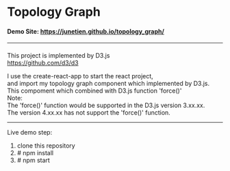 # Topology Graph
#### Demo Site: https://junetien.github.io/topology_graph/
***
#### 
This project is implemented by D3.js  
https://github.com/d3/d3  

I use the create-react-app to start the react project,  
and import my topology graph component which implemented by D3.js.   
This compoment which combined with D3.js function 'force()'  
Note:   
The 'force()' function would be supported in the D3.js version 3.xx.xx.   
The version 4.xx.xx has not support the 'force()' function.
***
Live demo step:    
1. clone this repository
2. \# npm install
3. \# npm start
